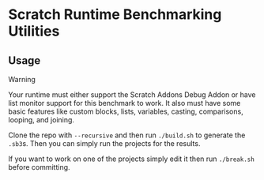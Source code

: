 # Scratch Runtime Benchmarking Utilities

## Usage

> [!WARNING]
> Your runtime must either support the Scratch Addons Debug Addon or have list
> monitor support for this benchmark to work. It also must have some basic
> features like custom blocks, lists, variables, casting, comparisons, looping,
> and joining.

Clone the repo with `--recursive` and then run `./build.sh` to generate the
`.sb3`s. Then you can simply run the projects for the results.

If you want to work on one of the projects simply edit it then run `./break.sh`
before committing.
